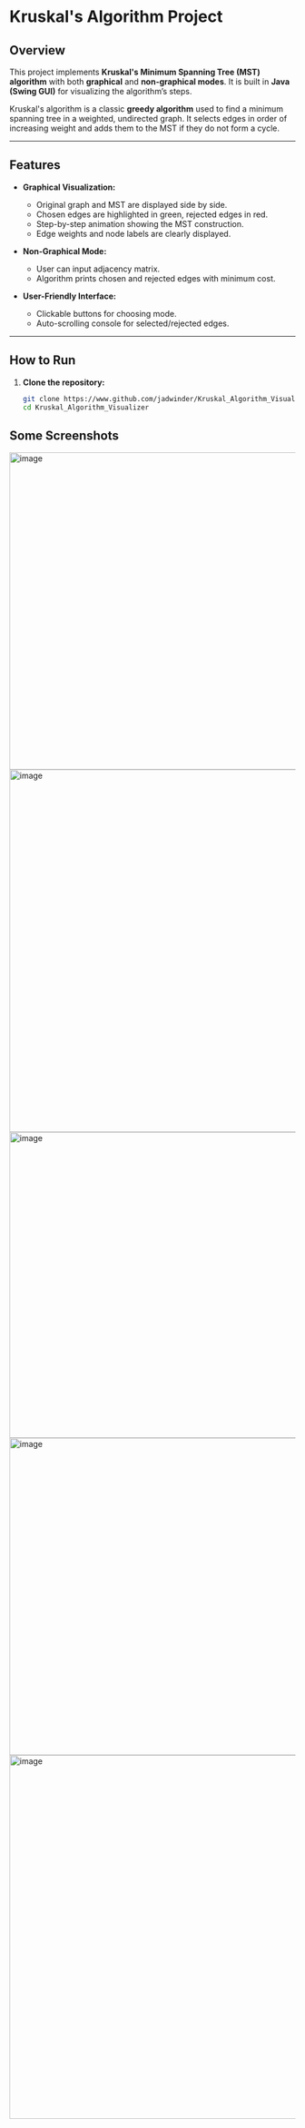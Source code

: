 # Kruskal's Algorithm Project

## Overview
This project implements **Kruskal's Minimum Spanning Tree (MST) algorithm** with both **graphical** and **non-graphical modes**. It is built in **Java (Swing GUI)** for visualizing the algorithm’s steps.  

Kruskal's algorithm is a classic **greedy algorithm** used to find a minimum spanning tree in a weighted, undirected graph. It selects edges in order of increasing weight and adds them to the MST if they do not form a cycle.  

---

## Features
- **Graphical Visualization:**  
  - Original graph and MST are displayed side by side.  
  - Chosen edges are highlighted in green, rejected edges in red.  
  - Step-by-step animation showing the MST construction.  
  - Edge weights and node labels are clearly displayed.  

- **Non-Graphical Mode:**  
  - User can input adjacency matrix.  
  - Algorithm prints chosen and rejected edges with minimum cost.  

- **User-Friendly Interface:**  
  - Clickable buttons for choosing mode.  
  - Auto-scrolling console for selected/rejected edges.  

---

## How to Run

1. **Clone the repository:**  
   ```bash
   git clone https://www.github.com/jadwinder/Kruskal_Algorithm_Visualizer.git
   cd Kruskal_Algorithm_Visualizer


## Some Screenshots 

<img width="939" height="559" alt="image" src="https://github.com/user-attachments/assets/8aaa7e0f-bcc5-4dc4-a829-79808414d7fe" />
<img width="1085" height="639" alt="image" src="https://github.com/user-attachments/assets/fbbd14c9-8ecc-43a7-b89c-730e11f04f5f" />
<img width="914" height="539" alt="image" src="https://github.com/user-attachments/assets/6c9901ba-99ef-4906-abf6-9802e4448f56" />
<img width="944" height="559" alt="image" src="https://github.com/user-attachments/assets/56043e7e-5f2e-437e-9ddb-ff26dab06070" />
<img width="1086" height="641" alt="image" src="https://github.com/user-attachments/assets/5cae8122-0782-4d96-9854-dd14b76e5ba9" />

